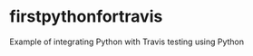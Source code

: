 firstpythonfortravis
====================

Example of integrating Python with Travis testing using Python
